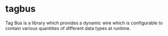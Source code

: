 tagbus
======

Tag Bus is a library which provides a dynamic wire which is configurable to contain various quantities of different data types at runtime.
